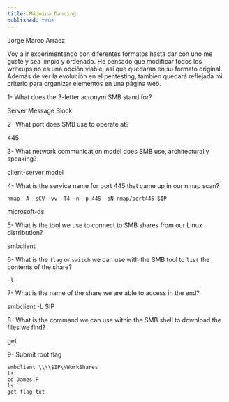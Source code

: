```yaml
---
title: Máquina Dancing
published: true
---
```


Jorge Marco Arráez  

Voy a ir experimentando con diferentes formatos hasta dar con uno me guste y sea limpio y ordenado. 
He pensado que modificar todos los writeups no es una opción viable, así que quedaran en su formato original. Además de ver la evolución en el pentesting, tambien quedará reflejada mi criterio para organizar elementos en una página web.

1- What does the 3-letter acronym SMB stand for? 

Server Message Block  

2- What port does SMB use to operate at? 

445

3- What network communication model does SMB use, architecturally speaking? 

client-server model

4- What is the service name for port 445 that came up in our nmap scan? 

```
nmap -A -sCV -vv -T4 -n -p 445 -oN nmap/port445 $IP
```

microsoft-ds

5- What is the tool we use to connect to SMB shares from our Linux distribution? 

smbclient

6- What is the `flag` or `switch` we can use with the SMB tool to `list` the contents of the share? 
```
-l
```
7- What is the name of the share we are able to access in the end?   

smbclient -L $IP

8- What is the command we can use within the SMB shell to download the files we find? 

get

9- Submit root flag 

```
smbclient \\\\$IP\\WorkShares  
ls  
cd James.P 
ls  
get flag.txt 
```
